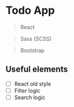 # Todo App

> React

> Sass (SCSS)

> Bootstrap

## Useful elements

- [ ] React old style
- [ ] Filter logic
- [ ] Search logic
